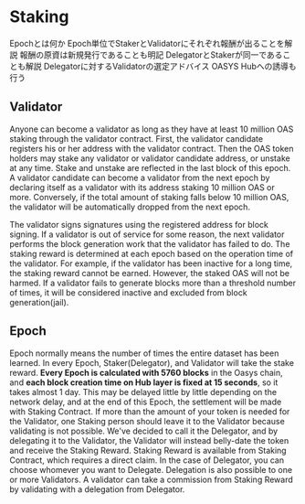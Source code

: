 # Staking

Epochとは何か
Epoch単位でStakerとValidatorにそれぞれ報酬が出ることを解説
報酬の原資は新規発行であることも明記
DelegatorとStakerが同一であることも解説
Delegatorに対するValidatorの選定アドバイス
OASYS Hubへの誘導も行う

## Validator

Anyone can become a validator as long as they have at least 10 million OAS staking through the validator contract. First, the validator candidate registers his or her address with the validator contract. Then the OAS token holders may stake any validator or validator candidate address, or unstake at any time. Stake and unstake are reflected in the last block of this epoch. A validator candidate can become a validator from the next epoch by declaring itself as a validator with its address staking 10 million OAS or more. Conversely, if the total amount of staking falls below 10 million OAS, the validator will be automatically dropped from the next epoch.

The validator signs signatures using the registered address for block signing. If a validator is out of service for some reason, the next validator performs the block generation work that the validator has failed to do. The staking reward is determined at each epoch based on the operation time of the validator. For example, if the validator has been inactive for a long time, the staking reward cannot be earned. However, the staked OAS will not be harmed. If a validator fails to generate blocks more than a threshold number of times, it will be considered inactive and excluded from block generation(jail).

## Epoch

Epoch normally means the number of times the entire dataset has been learned. In every Epoch, Staker(Delegator), and Validator will take the stake reward. 
**Every Epoch is calculated with 5760 blocks** in the Oasys chain, and **each block creation time on Hub layer is fixed at 15 seconds**, so it takes almost 1 day. 
This may be delayed little by little depending on the network delay, and at the end of this Epoch, the settlement will be made with Staking Contract. 
If more than the amount of your token is needed for the Validator, one Staking person should leave it to the Validator because validating is not possible. 
We've decided to call it the Delegator, and by delegating it to the Validator, the Validator will instead belly-date the token and receive the Staking Reward. 
Staking Reward is available from Staking Contract, which requires a direct claim. 
In the case of Delegator, you can choose whomever you want to Delegate. Delegation is also possible to one or more Validators. A validator can take a commission from Staking Reward by validating with a delegation from Delegator.

